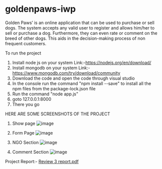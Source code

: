 # goldenpaws-iwp
Golden Paws’ is an online application that can be used to purchase or sell dogs. The system
accepts any valid user to register and allows him/her to sell or purchase a dog. Furthermore, they
can even rate or comment on the breed of other dogs. This aids in the decision-making process of
non frequent customers.

To run the project
1. Install node js on your system
Link:-https://nodejs.org/en/download/
2. Install mongodb on your system
Link:-https://www.mongodb.com/try/download/community
3. Download the code and open the code through visual studio
4. In the console run the command "npm install --save" to install all the npm files from the package-lock.json file
5. Run the command "node app.js"
6. goto 127.0.0.1:8000
7. There you go



HERE ARE SOME SCREENSHOTS OF THE PROJECT
1. Show page
![image](https://user-images.githubusercontent.com/66314218/175310850-7773e706-1c55-490f-8f1b-ab3988ceab52.png)

2. Form Page
![image](https://user-images.githubusercontent.com/66314218/175311002-eb2365cc-e182-4863-9715-0c956414a039.png)

3. NGO Section
![image](https://user-images.githubusercontent.com/66314218/175311156-40087ac9-e2dd-4b3c-9005-85cb5be4a141.png)

4. Comment Section
![image](https://user-images.githubusercontent.com/66314218/175311829-cac71bb5-5be8-4d92-b95e-632e56bd4f22.png)

Project Report:- [Review 3 report.pdf](https://github.com/siddharth1228/goldenpaws-iwp/files/8967686/Review.3.report.pdf)
